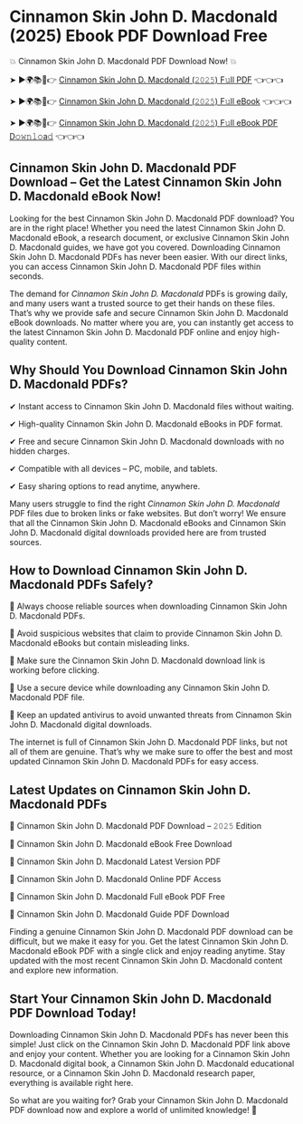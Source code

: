 # Cinnamon Skin John D. Macdonald (2025) Ebook PDF Download Free

💥 Cinnamon Skin John D. Macdonald PDF Download Now! 💥

➤ ►🌍📚📱👉 [Cinnamon Skin John D. Macdonald (𝟸𝟶𝟸𝟻) F𝚞ll PDF](https://getpdf.xyz/cinnamon-skin-john-d.-macdonald) 👈👈👈


➤ ►🌍📚📱👉 [Cinnamon Skin John D. Macdonald (𝟸𝟶𝟸𝟻) F𝚞ll eBook](https://getpdf.xyz/cinnamon-skin-john-d.-macdonald) 👈👈👈


➤ ►🌍📚📱👉 [Cinnamon Skin John D. Macdonald (𝟸𝟶𝟸𝟻) F𝚞ll eBook PDF D𝚘𝚠𝚗𝚕𝚘a𝚍](https://getpdf.xyz/cinnamon-skin-john-d.-macdonald) 👈👈👈


## Cinnamon Skin John D. Macdonald PDF Download – Get the Latest Cinnamon Skin John D. Macdonald eBook Now!

Looking for the best Cinnamon Skin John D. Macdonald PDF download? You are in the right place! Whether you need the latest Cinnamon Skin John D. Macdonald eBook, a research document, or exclusive Cinnamon Skin John D. Macdonald guides, we have got you covered. Downloading Cinnamon Skin John D. Macdonald PDFs has never been easier. With our direct links, you can access Cinnamon Skin John D. Macdonald PDF files within seconds.

The demand for *Cinnamon Skin John D. Macdonald* PDFs is growing daily, and many users want a trusted source to get their hands on these files. That’s why we provide safe and secure Cinnamon Skin John D. Macdonald eBook downloads. No matter where you are, you can instantly get access to the latest Cinnamon Skin John D. Macdonald PDF online and enjoy high-quality content.

## Why Should You Download Cinnamon Skin John D. Macdonald PDFs?

✔ Instant access to Cinnamon Skin John D. Macdonald files without waiting.

✔ High-quality Cinnamon Skin John D. Macdonald eBooks in PDF format.

✔ Free and secure Cinnamon Skin John D. Macdonald downloads with no hidden charges.

✔ Compatible with all devices – PC, mobile, and tablets.

✔ Easy sharing options to read anytime, anywhere.

Many users struggle to find the right *Cinnamon Skin John D. Macdonald* PDF files due to broken links or fake websites. But don’t worry! We ensure that all the Cinnamon Skin John D. Macdonald eBooks and Cinnamon Skin John D. Macdonald digital downloads provided here are from trusted sources.

## How to Download Cinnamon Skin John D. Macdonald PDFs Safely?

📌 Always choose reliable sources when downloading Cinnamon Skin John D. Macdonald PDFs.

📌 Avoid suspicious websites that claim to provide Cinnamon Skin John D. Macdonald eBooks but contain misleading links.

📌 Make sure the Cinnamon Skin John D. Macdonald download link is working before clicking.

📌 Use a secure device while downloading any Cinnamon Skin John D. Macdonald PDF file.

📌 Keep an updated antivirus to avoid unwanted threats from Cinnamon Skin John D. Macdonald digital downloads.

The internet is full of Cinnamon Skin John D. Macdonald PDF links, but not all of them are genuine. That’s why we make sure to offer the best and most updated Cinnamon Skin John D. Macdonald PDFs for easy access.

## Latest Updates on Cinnamon Skin John D. Macdonald PDFs

🔹 Cinnamon Skin John D. Macdonald PDF Download – 𝟸𝟶𝟸𝟻 Edition

🔹 Cinnamon Skin John D. Macdonald eBook Free Download

🔹 Cinnamon Skin John D. Macdonald Latest Version PDF

🔹 Cinnamon Skin John D. Macdonald Online PDF Access

🔹 Cinnamon Skin John D. Macdonald Full eBook PDF Free

🔹 Cinnamon Skin John D. Macdonald Guide PDF Download

Finding a genuine Cinnamon Skin John D. Macdonald PDF download can be difficult, but we make it easy for you. Get the latest Cinnamon Skin John D. Macdonald eBook PDF with a single click and enjoy reading anytime. Stay updated with the most recent Cinnamon Skin John D. Macdonald content and explore new information.

## Start Your Cinnamon Skin John D. Macdonald PDF Download Today!

Downloading Cinnamon Skin John D. Macdonald PDFs has never been this simple! Just click on the Cinnamon Skin John D. Macdonald PDF link above and enjoy your content. Whether you are looking for a Cinnamon Skin John D. Macdonald digital book, a Cinnamon Skin John D. Macdonald educational resource, or a Cinnamon Skin John D. Macdonald research paper, everything is available right here.

So what are you waiting for? Grab your Cinnamon Skin John D. Macdonald PDF download now and explore a world of unlimited knowledge! 🚀